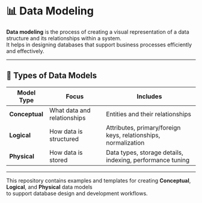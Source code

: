 # 📊 Data Modeling

**Data modeling** is the process of creating a visual representation of a data structure and its relationships within a system.  
It helps in designing databases that support business processes efficiently and effectively.

---

## 🧱 Types of Data Models

| **Model Type** | **Focus**                   | **Includes**                                                  |
|----------------|-----------------------------|---------------------------------------------------------------|
| **Conceptual** | What data and relationships | Entities and their relationships                              |
| **Logical**    | How data is structured       | Attributes, primary/foreign keys, relationships, normalization |
| **Physical**   | How data is stored           | Data types, storage details, indexing, performance tuning     |

---

This repository contains examples and templates for creating **Conceptual**, **Logical**, and **Physical** data models  
to support database design and development workflows.

